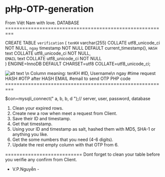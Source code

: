# pHp-OTP-generation
From Việt Nam with love.
DATABASE =========================================================

CREATE TABLE `verification` (
  `tenKH` varchar(255) COLLATE utf8_unicode_ci NOT NULL,
  `ngay` timestamp NOT NULL DEFAULT current_timestamp(), 
  `HASH` text COLLATE utf8_unicode_ci NOT NULL,          
  `EMAIL` text COLLATE utf8_unicode_ci NOT NULL          
  ) ENGINE=InnoDB DEFAULT CHARSET=utf8 COLLATE=utf8_unicode_ci;

![alt text](https://github.com/vphnguyen/pHp-OTP-generator/blob/main/Table.png?raw=true)
\n Column meaning:
      tenKH      #ID, Username\n
      ngay       #time request
      HASH       #OTP after HASH
      EMAIL      #email to send OTP
PHP code =========================================================

$con=mysqli_connect(" a, b, b, d ");// server, user, password, database
1. Clean your expired rows.
2. Create new a row when meet a request from Client.
3. Save their ID and timestamp.
4. Get that timestamp.
5. Using your ID and timestamp as salt, hashed them with MD5, SHA-1 or anything you like.
6. Get the some numbers that you need (4-6 digits).
7. Update the rest empty column with that OTP from 6.

===========================
Dont forget to clean your table before you verifie any confirm from Client.

- V.P.Nguyễn -
